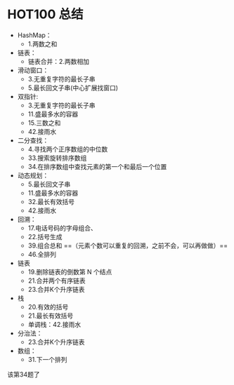 # HOT100 总结

- HashMap：
  - 1.两数之和
- 链表：
  - 链表合并：2.两数相加
- 滑动窗口：
  - 3.无重复字符的最长子串
  - 5.最长回文子串(中心扩展找窗口)
- 双指针:
  - 3.无重复字符的最长子串
  - 11.盛最多水的容器
  - 15.三数之和
  - 42.接雨水
- 二分查找：
  - 4.寻找两个正序数组的中位数
  - 33.搜索旋转排序数组
  - 34.在排序数组中查找元素的第一个和最后一个位置
- 动态规划：
  - 5.最长回文子串
  - 11.盛最多水的容器
  - 32.最长有效括号
  - 42.接雨水
- 回溯：
  - 17.电话号码的字母组合、
  - 22.括号生成
  - 39.组合总和  ==（元素个数可以重复的回溯，之前不会，可以再做做）==
  - 46.全排列
- 链表
  - 19.删除链表的倒数第 N 个结点
  - 21.合并两个有序链表
  - 23.合并K个升序链表
- 栈
  - 20.有效的括号
  - 21.最长有效括号
  - 单调栈：42.接雨水
- 分治法：
  - 23.合并K个升序链表
- 数组：
  - 31.下一个排列





该第34题了

